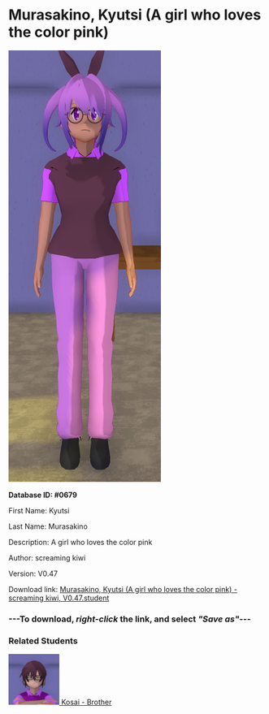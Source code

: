 # Murasakino, Kyutsi (A girl who loves the color pink)

<img src="Files/Murasakino, Kyutsi (A girl who loves the color pink).png" title="Murasakino, Kyutsi (A girl who loves the color pink) - screaming kiwi, V0.47">

**Database ID: #0679**

First Name: Kyutsi

Last Name: Murasakino

Description: A girl who loves the color pink

Author: screaming kiwi

Version: V0.47

Download link: <a href="https://raw.githubusercontent.com/Arbiter1223/Daigaku-Gurashi-Custom-Students/master/Students/Files/Murasakino%2C%20Kyutsi%20(A%20girl%20who%20loves%20the%20color%20pink)%20-%20screaming%20kiwi%2C%20V0.47.student">Murasakino, Kyutsi (A girl who loves the color pink) - screaming kiwi, V0.47.student</a>

### ---**To download, _right-click_ the link, and select _"Save as"_**---

### Related Students

<a href="Murasakino, Kosai (A guy who loves to tell stories).md"><img src="Files/Thumbs/Murasakino, Kosai (A guy who loves to tell stories).png" height="100" width="100" title="Murasakino, Kosai (A guy who loves to tell stories) - screaming kiwi, V0.47"></a><a href="Murasakino, Kosai (A guy who loves to tell stories).md"> Kosai - Brother</a>

